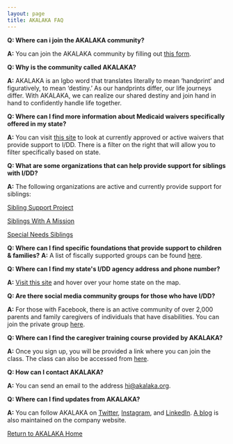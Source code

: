 ```yaml
---
layout: page
title: AKALAKA FAQ
---
```


**Q: Where can i join the AKALAKA community?**

**A:** You can join the AKALAKA community by filling out [this form](https://www.akalaka.org/join/).

**Q: Why is the community called AKALAKA?**

**A:** AKALAKA is an Igbo word that translates literally to mean ‘handprint’ and figuratively, to mean ‘destiny.’ As our handprints differ, our life journeys differ. With AKALAKA, we can realize our shared destiny and join hand in hand to confidently handle life together.

**Q: Where can I find more information about Medicaid waivers specifically offered in my state?**

**A:** You can visit [this site](https://www.medicaid.gov/medicaid/section-1115-demo/demonstration-and-waiver-list/index.html?f%5B0%5D=state_waiver_status_facet%3A1561&f%5B1%5D=state_waiver_status_facet%3A1591&f%5B2%5D=waiver_authority_facet%3A1571#content) to look at currently approved or active waivers that provide support to I/DD. There is a filter on the right that will allow you to filter specifically based on state.

**Q: What are some organizations that can help provide support for siblings with I/DD?**

**A:** The following organizations are active and currently provide support for siblings:

[Sibling Support Project](https://siblingsupport.org/)

[Siblings With A Mission](http://www.siblingswithamission.org/)

[Special Needs Siblings](https://specialneedssiblings.com/)

**Q: Where can I find specific foundations that provide support to children & families?**
**A:** A list of fiscally supported groups can be found [here](https://fiscalsponsordirectory.org/?page_id=1440).

**Q: Where can I find my state's I/DD agency address and phone number?**

**A:** [Visit this site](https://www.nasddds.org/state-agencies/) and hover over your home state on the map.

**Q: Are there social media community groups for those who have I/DD?**

**A:** For those with Facebook, there is an active community of over 2,000 parents and family caregivers of individuals that have disabilities. You can join the private group [here](https://www.facebook.com/groups/pacdd/).

**Q: Where can I find the caregiver training course provided by AKALAKA?**

**A:** Once you sign up, you will be provided a link where you can join the class. The class can also be accessed from [here](https://akalaka.thinkific.com/courses/take/hcbs/lessons/27826176-welcome).

**Q: How can I contact AKALAKA?**

**A:** You can send an email to the address [hi@akalaka.org](mailto:hi@akalaka.org).

**Q: Where can I find updates from AKALAKA?**

**A:** You can follow AKALAKA on [Twitter](https://twitter.com/AKALAKAorg), [Instagram](https://www.instagram.com/AKALAKAorg/), and [LinkedIn](https://www.linkedin.com/company/AKALAKA/). [A blog](https://www.akalaka.org/) is also maintained on the company website.

[Return to AKALAKA Home](https://www.akalaka.org/)
